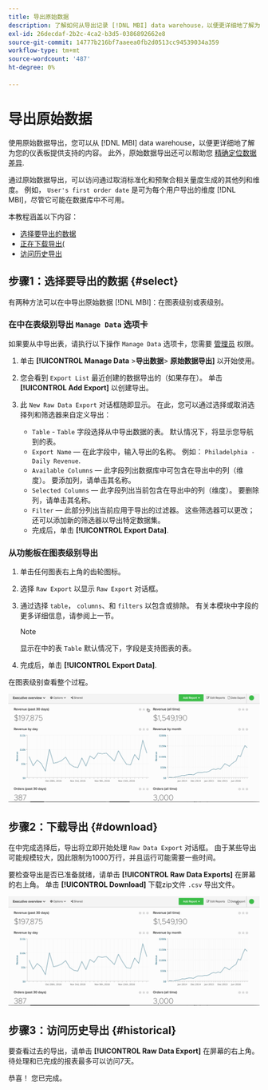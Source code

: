 ```yaml
---
title: 导出原始数据
description: 了解如何从导出记录 [!DNL MBI] data warehouse，以便更详细地了解为您的仪表板提供支持的内容。
exl-id: 26decdaf-2b2c-4ca2-b3d5-0386892662e8
source-git-commit: 14777b216bf7aaeea0fb2d0513cc94539034a359
workflow-type: tm+mt
source-wordcount: '487'
ht-degree: 0%

---
```


# 导出原始数据

使用原始数据导出，您可以从 [!DNL MBI] data warehouse，以便更详细地了解为您的仪表板提供支持的内容。 此外，原始数据导出还可以帮助您 [精确定位数据差异](https://experienceleague.adobe.com/docs/commerce-knowledge-base/kb/troubleshooting/miscellaneous/using-data-exports-to-pinpoint-discrepancies.html?lang=en).

通过原始数据导出，可以访问通过取消标准化和预聚合相关量度生成的其他列和维度。 例如， `User's first order date` 是可为每个用户导出的维度 [!DNL MBI]，尽管它可能在数据库中不可用。

本教程涵盖以下内容：

* [选择要导出的数据](#select)
* [正在下载导出(](#download)
* [访问历史导出](#historical)

## 步骤1：选择要导出的数据 {#select}

有两种方法可以在中导出原始数据 [!DNL MBI]：在图表级别或表级别。

### 在中在表级别导出 `Manage Data` 选项卡

如果要从中导出表，请执行以下操作 `Manage Data` 选项卡，您需要 [管理员](../administrator/user-management/user-management.md) 权限。

1. 单击 **[!UICONTROL Manage Data** > **&#x200B;导出数据&#x200B;**> **原始数据导出]** 以开始使用。
1. 您会看到 `Export List` 最近创建的数据导出的（如果存在）。 单击 **[!UICONTROL Add Export]** 以创建导出。
1. 此 `New Raw Data Export` 对话框随即显示。 在此，您可以通过选择或取消选择列和筛选器来自定义导出：

   * `Table` - `Table` 字段选择从中导出数据的表。 默认情况下，将显示您导航到的表。
   * `Export Name`  — 在此字段中，输入导出的名称。 例如： `Philadelphia - Daily Revenue`.
   * `Available Columns`  — 此字段列出数据库中可包含在导出中的列（维度）。 要添加列，请单击其名称。
   * `Selected Columns`  — 此字段列出当前包含在导出中的列（维度）。 要删除列，请单击其名称。
   * `Filter`  — 此部分列出当前应用于导出的过滤器。 这些筛选器可以更改；还可以添加新的筛选器以导出特定数据集。
   * 完成后，单击 **[!UICONTROL Export Data]**.

### 从功能板在图表级别导出

1. 单击任何图表右上角的齿轮图标。
1. 选择 `Raw Export` 以显示 `Raw Export` 对话框。
1. 通过选择 `table`， `columns`、和 `filters` 以包含或排除。 有关本模块中字段的更多详细信息，请参阅上一节。
   >[!NOTE]
   >
   >显示在中的表 `Table` 默认情况下，字段是支持图表的表。

1. 完成后，单击 **[!UICONTROL Export Data]**.

在图表级别查看整个过程。

![](../assets/Chart-level_export.gif)

## 步骤2：下载导出 {#download}

在中完成选择后，导出将立即开始处理 `Raw Data Export` 对话框。 由于某些导出可能规模较大，因此限制为1000万行，并且运行可能需要一些时间。

要检查导出是否已准备就绪，请单击 **[!UICONTROL Raw Data Exports]** 在屏幕的右上角。 单击 **[!UICONTROL Download]** 下载zip文件 `.csv` 导出文件。

![](../assets/Downloading_export.gif)

## 步骤3：访问历史导出 {#historical}

要查看过去的导出，请单击 **[!UICONTROL Raw Data Export]** 在屏幕的右上角。 待处理和已完成的报表最多可以访问7天。

恭喜！ 您已完成。

